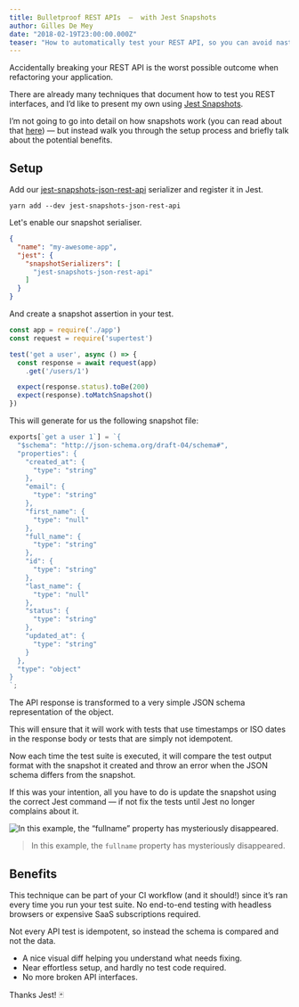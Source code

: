 ```yaml
---
title: Bulletproof REST APIs  —  with Jest Snapshots
author: Gilles De Mey
date: "2018-02-19T23:00:00.000Z"
teaser: "How to automatically test your REST API, so you can avoid nasty surprises by accidentally breaking your interface 😱."
---
```


Accidentally breaking your REST API is the worst possible outcome when refactoring your application.

There are already many techniques that document how to test you REST interfaces, and I’d like to present my own using [Jest Snapshots](https://facebook.github.io/jest/docs/en/snapshot-testing.html).

I’m not going to go into detail on how snapshots work (you can read about that [here](https://facebook.github.io/jest/blog/2016/07/27/jest-14.html)) — but instead walk you through the setup process and briefly talk about the potential benefits.

## Setup

Add our [jest-snapshots-json-rest-api](https://github.com/gillesdemey/jest-snapshots-json-rest-api) serializer and register it in Jest.

`yarn add --dev jest-snapshots-json-rest-api`

Let's enable our snapshot serialiser.

```json
{
  "name": "my-awesome-app",
  "jest": {
    "snapshotSerializers": [
      "jest-snapshots-json-rest-api"
    ]
  }
}
```

And create a snapshot assertion in your test.

```javascript
const app = require('./app')
const request = require('supertest')

test('get a user', async () => {
  const response = await request(app)
    .get('/users/1')

  expect(response.status).toBe(200)
  expect(response).toMatchSnapshot()
})
```

This will generate for us the following snapshot file:

```javascript
exports[`get a user 1`] = `{
  "$schema": "http://json-schema.org/draft-04/schema#",
  "properties": {
    "created_at": {
      "type": "string"
    },
    "email": {
      "type": "string"
    },
    "first_name": {
      "type": "null"
    },
    "full_name": {
      "type": "string"
    },
    "id": {
      "type": "string"
    },
    "last_name": {
      "type": "null"
    },
    "status": {
      "type": "string"
    },
    "updated_at": {
      "type": "string"
    }
  },
  "type": "object"
}
`;
```

The API response is transformed to a very simple JSON schema representation of the object.

This will ensure that it will work with tests that use timestamps or ISO dates in the response body or tests that are simply not idempotent.

Now each time the test suite is executed, it will compare the test output format with the snapshot it created and throw an error when the JSON schema differs from the snapshot.

If this was your intention, all you have to do is update the snapshot using the correct Jest command — if not fix the tests until Jest no longer complains about it.

![In this example, the “fullname” property has mysteriously disappeared.](https://cdn-images-1.medium.com/max/2000/1*Kf_2M0vIsX755NWjlgY0XQ.png)
> In this example, the `fullname` property has mysteriously disappeared.

## Benefits

This technique can be part of your CI workflow (and it should!) since it’s ran every time you run your test suite. No end-to-end testing with headless browsers or expensive SaaS subscriptions required.

Not every API test is idempotent, so instead the schema is compared and not the data.

* A nice visual diff helping you understand what needs fixing.
* Near effortless setup, and hardly no test code required.
* No more broken API interfaces.

Thanks Jest! 🃏
